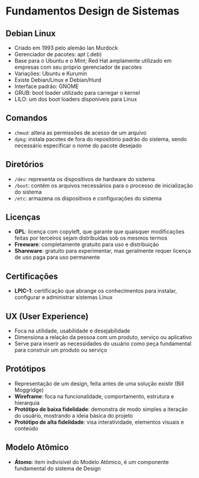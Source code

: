 # Fundamentos Design de Sistemas

## Debian Linux
- Criado em 1993 pelo alemão Ian Murdock
- Gerenciador de pacotes: apt (.deb)
- Base para o Ubuntu e o Mint; Red Hat amplamente utilizado em empresas com seu próprio gerenciador de pacotes
- Variações: Ubuntu e Kurumin
- Existe Debian/Linux e Debian/Hurd
- Interface padrão: GNOME
- GRUB: boot loader utilizado para carregar o kernel
- LILO: um dos boot loaders disponíveis para Linux

## Comandos
- `chmod`: altera as permissões de acesso de um arquivo
- `dpkg`: instala pacotes de fora do repositório padrão do sistema, sendo necessário especificar o nome do pacote desejado

## Diretórios
- `/dev`: representa os dispositivos de hardware do sistema
- `/boot`: contém os arquivos necessários para o processo de inicialização do sistema
- `/etc`: armazena os dispositivos e configurações do sistema

## Licenças
- **GPL**: licença com copyleft, que garante que quaisquer modificações feitas por terceiros sejam distribuídas sob os mesmos termos
- **Freeware**: completamente gratuito para uso e distribuição
- **Shareware**: gratuito para experimentar, mas geralmente requer licença de uso paga para uso permanente

## Certificações
- **LPIC-1**: certificação que abrange os conhecimentos para instalar, configurar e administrar sistemas Linux

## UX (User Experience)
- Foca na utilidade, usabilidade e desejabilidade
- Dimensiona a relação da pessoa com um produto, serviço ou aplicativo
- Serve para inserir as necessidades do usuário como peça fundamental para construir um produto ou serviço

## Protótipos
- Representação de um design, feita antes de uma solução existir (Bill Moggridge)
- **Wireframe**: foca na funcionalidade, comportamento, estrutura e hierarquia
- **Protótipo de baixa fidelidade**: demonstra de modo simples a iteração do usuário, mostrando a ideia básica do projeto
- **Protótipo de alta fidelidade**: visa interatividade, elementos visuais e conteúdo

## Modelo Atômico
- **Átomo**: item indivisível do Modelo Atômico, é um componente fundamental do sistema de Design
